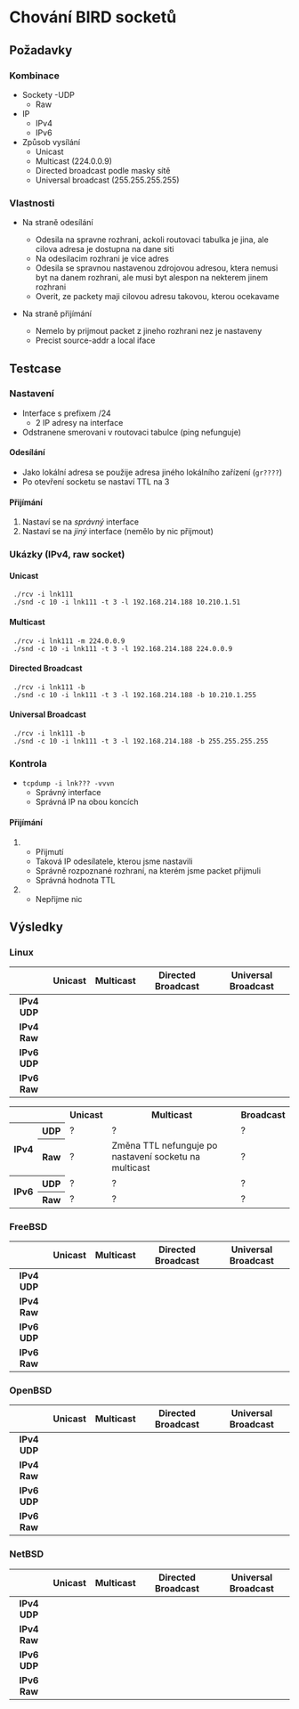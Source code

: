 # Chování BIRD socketů

## Požadavky

### Kombinace
- Sockety
   -UDP
   - Raw 
- IP
   - IPv4
   - IPv6
- Způsob vysílání
   - Unicast
   - Multicast (224.0.0.9)
   - Directed broadcast podle masky sítě
   - Universal broadcast (255.255.255.255)

### Vlastnosti

- Na straně odesílání
    - Odesila na spravne rozhrani, ackoli routovaci tabulka je jina, ale cilova adresa je dostupna na dane siti
    - Na odesilacim rozhrani je vice adres
    - Odesila se spravnou nastavenou zdrojovou adresou, ktera nemusi byt na danem rozhrani, ale musi byt alespon na nekterem jinem rozhrani
    - Overit, ze packety maji cilovou adresu takovou, kterou ocekavame
   
- Na straně přijímání
    - Nemelo by prijmout packet z jineho rozhrani nez je nastaveny
    - Precist source-addr a local iface


## Testcase

### Nastavení
- Interface s prefixem /24
    - 2 IP adresy na interface
- Odstranene smerovani v routovaci tabulce (ping nefunguje)

#### Odesílání
- Jako lokální adresa se použije adresa jiného lokálního zařízení (`gr????`)
- Po otevření socketu se nastaví TTL na 3

#### Přijímání

1. Nastaví se na *správný* interface
2. Nastaví se na *jiný* interface (nemělo by nic přijmout)

### Ukázky (IPv4, raw socket)

#### Unicast
     ./rcv -i lnk111
     ./snd -c 10 -i lnk111 -t 3 -l 192.168.214.188 10.210.1.51

#### Multicast
     ./rcv -i lnk111 -m 224.0.0.9
     ./snd -c 10 -i lnk111 -t 3 -l 192.168.214.188 224.0.0.9

#### Directed Broadcast 
     ./rcv -i lnk111 -b
     ./snd -c 10 -i lnk111 -t 3 -l 192.168.214.188 -b 10.210.1.255

#### Universal Broadcast
     ./rcv -i lnk111 -b
     ./snd -c 10 -i lnk111 -t 3 -l 192.168.214.188 -b 255.255.255.255

### Kontrola
- `tcpdump -i lnk??? -vvvn`
    - Správný interface
    - Správná IP na obou koncích

#### Přijímání
1. 
    - Přijmutí
    - Taková IP odesílatele, kterou jsme nastavili
    - Správně rozpoznané rozhraní, na kterém jsme packet přijmuli
    - Správná hodnota TTL
2.
    - Nepřijme nic

## Výsledky

### Linux

|              |   Unicast   |  Multicast  | Directed Broadcast | Universal Broadcast |  
|:------------:|:-----------:|:-----------:|:------------------:|:-------------------:|
| **IPv4 UDP** |             |             |                    |
| **IPv4 Raw** |             |             |                    |
| **IPv6 UDP** |             |             |                    |
| **IPv6 Raw** |             |             |                    |


<table>
  <tr>
    <th colspan=2></td><th>Unicast</td><th>Multicast</td><th>Broadcast</td>
  </tr>

  <tr>
    <th rowspan=2> IPv4 </th><th>UDP</th><td>?</td><td>?</td><td>?</td>
  </tr>
  <tr>
    <th>Raw</th><td>?</td><td>Změna TTL nefunguje po nastavení socketu na multicast</td><td>?</td>
  </tr>

  <tr>
    <th rowspan=2> IPv6 </th><th>UDP</th><td>?</td><td>?</td><td>?</td>
  </tr>
  <tr>
    <th>Raw</th><td>?</td><td>?</td><td>?</td>
  </tr>
</table>

### FreeBSD

|              |   Unicast   |  Multicast  | Directed Broadcast | Universal Broadcast |  
|:------------:|:-----------:|:-----------:|:------------------:|:-------------------:|
| **IPv4 UDP** |             |             |                    |
| **IPv4 Raw** |             |             |                    |
| **IPv6 UDP** |             |             |                    |
| **IPv6 Raw** |             |             |                    |


### OpenBSD

|              |   Unicast   |  Multicast  | Directed Broadcast | Universal Broadcast |  
|:------------:|:-----------:|:-----------:|:------------------:|:-------------------:|
| **IPv4 UDP** |             |             |                    |
| **IPv4 Raw** |             |             |                    |
| **IPv6 UDP** |             |             |                    |
| **IPv6 Raw** |             |             |                    |


### NetBSD

|              |   Unicast   |  Multicast  | Directed Broadcast | Universal Broadcast |  
|:------------:|:-----------:|:-----------:|:------------------:|:-------------------:|
| **IPv4 UDP** |             |             |                    |
| **IPv4 Raw** |             |             |                    |
| **IPv6 UDP** |             |             |                    |
| **IPv6 Raw** |             |             |                    |


